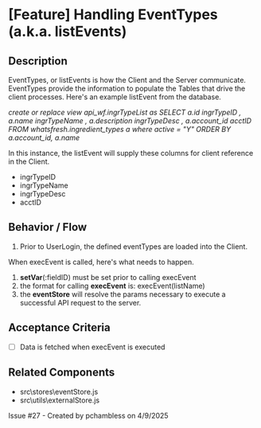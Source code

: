 # [Feature] Handling EventTypes (a.k.a. listEvents)

## Description
EventTypes, or listEvents is how the Client and the Server communicate.  EventTypes provide the information to populate the Tables that drive the client processes.  Here's an example listEvent from the database.

_create or replace view api_wf.ingrTypeList as
SELECT a.id			ingrTypeID
, a.name				ingrTypeName
, a.description	ingrTypeDesc
, a.account_id		acctID
FROM whatsfresh.ingredient_types a 
where active = "Y" 
ORDER BY a.account_id, a.name_

In this instance, the listEvent will supply these columns for client reference in the Client.
- ingrTypeID 
- ingrTypeName
- ingrTypeDesc 
- acctID

## Behavior / Flow
1. Prior to UserLogin, the defined eventTypes are loaded into the Client.

When execEvent is called, here's what needs to happen.
1. **setVar**(:fieldID) must be set prior to calling execEvent
2. the format for calling **execEvent** is:  execEvent(listName)  
3. the **eventStore** will resolve the params necessary to execute a successful API request to the server. 

## Acceptance Criteria
- [ ] Data is fetched when execEvent is executed

## Related Components
- src\stores\eventStore.js
- src\utils\externalStore.js


Issue #27 - Created by pchambless on 4/9/2025
